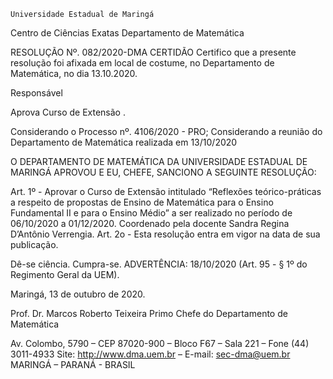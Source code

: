 	

	Universidade Estadual de Maringá
Centro de Ciências Exatas
Departamento de Matemática
	




RESOLUÇÃO Nº. 082/2020-DMA
	CERTIDÃO
Certifico que a presente resolução foi afixada em local de costume, no Departamento de Matemática, no dia 13.10.2020.


Responsável





Aprova
Curso de Extensão
.




Considerando o Processo nº. 4106/2020 - PRO;
Considerando a reunião do Departamento de Matemática realizada em 13/10/2020

O DEPARTAMENTO DE MATEMÁTICA DA UNIVERSIDADE ESTADUAL DE MARINGÁ APROVOU E EU, CHEFE, SANCIONO A SEGUINTE RESOLUÇÃO:

Art. 1º - Aprovar o Curso de Extensão intitulado “Reflexões teórico-práticas a respeito de propostas de Ensino de Matemática para o Ensino Fundamental II e para o Ensino Médio” a ser realizado no período de 06/10/2020 a 01/12/2020. Coordenado pela docente Sandra Regina D’Antônio Verrengia.
 Art. 2o - Esta resolução entra em vigor na data de sua publicação.

Dê-se ciência.
Cumpra-se.
	ADVERTÊNCIA:
18/10/2020 (Art. 95 - § 1º do Regimento Geral da UEM).



						
Maringá, 13 de outubro de 2020.




Prof. Dr. Marcos Roberto Teixeira Primo
 Chefe do Departamento de Matemática

Av. Colombo, 5790 – CEP 87020-900 – Bloco F67 – Sala 221 – Fone (44) 3011-4933
Site: http://www.dma.uem.br – E-mail: sec-dma@uem.br
MARINGÁ – PARANÁ - BRASIL
